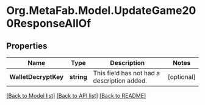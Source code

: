 
# Org.MetaFab.Model.UpdateGame200ResponseAllOf

## Properties

Name | Type | Description | Notes
------------ | ------------- | ------------- | -------------
**WalletDecryptKey** | **string** | This field has not had a description added. | [optional] 

[[Back to Model list]](../README.md#documentation-for-models)
[[Back to API list]](../README.md#documentation-for-api-endpoints)
[[Back to README]](../README.md)

